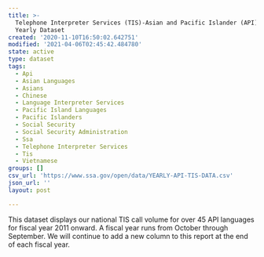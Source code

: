 ```yaml
---
title: >-
  Telephone Interpreter Services (TIS)-Asian and Pacific Islander (API) Language
  Yearly Dataset
created: '2020-11-10T16:50:02.642751'
modified: '2021-04-06T02:45:42.484780'
state: active
type: dataset
tags:
  - Api
  - Asian Languages
  - Asians
  - Chinese
  - Language Interpreter Services
  - Pacific Island Languages
  - Pacific Islanders
  - Social Security
  - Social Security Administration
  - Ssa
  - Telephone Interpreter Services
  - Tis
  - Vietnamese
groups: []
csv_url: 'https://www.ssa.gov/open/data/YEARLY-API-TIS-DATA.csv'
json_url: ''
layout: post

---
```

This dataset displays our national TIS call volume for over 45 API languages for fiscal year 2011 onward.  A fiscal year runs from October through September.  We will continue to add a new column to this report at the end of each fiscal year.
